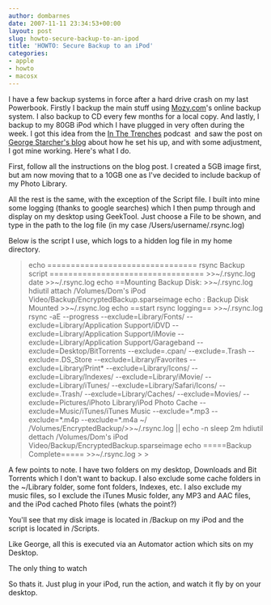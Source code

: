 ```yaml
---
author: dombarnes
date: 2007-11-11 23:34:53+00:00
layout: post
slug: howto-secure-backup-to-an-ipod
title: 'HOWTO: Secure Backup to an iPod'
categories:
- apple
- howto
- macosx
---
```


I have a few backup systems in force after a hard drive crash on my last Powerbook. Firstly I backup the main stuff using [Mozy.com](https://mozy.com/?code=FF6FVF)'s online backup system. I also backup to CD every few months for a local copy. And lastly, I backup to my 80GB iPod which I have plugged in very often during the week.
I got this idea from the [In The Trenches](http://www.kevindevin.com) podcast  and saw the post on [George Starcher's blog](https://www.georgestarcher.com/?p=114) about how he set his up, and with some adjustment, I got mine working. Here's what I do.




First, follow all the instructions on the blog post. I created a 5GB image first, but am now moving that to a 10GB one as I've decided to include backup of my Photo Library.




All the rest is the same, with the exception of the Script file. I built into mine some logging (thanks to google searches) which I then pump through and display on my desktop using GeekTool. Just choose a File to be shown, and type in the path to the log file (in my case /Users/username/.rsync.log)




Below is the script I use, which logs to a hidden log file in my home directory.




<blockquote>echo ================================ rsync Backup script ================================= >>~/.rsync.log
date >>~/.rsync.log
echo ==Mounting Backup Disk: >>~/.rsync.log
hdiutil attach /Volumes/Dom's iPod Video/Backup/EncryptedBackup.sparseimage
echo : Backup Disk Mounted >>~/.rsync.log
echo ==start rsync logging== >>~/.rsync.log
rsync -aE --progress --exclude=Library/Fonts/ --exclude=Library/Application Support/iDVD --exclude=Library/Application Support/iMovie --exclude=Library/Application Support/Garageband --exclude=Desktop/BitTorrents --exclude=.cpan/ --exclude=.Trash --exclude=.DS_Store --exclude=Library/Favorites --exclude=Library/Print* --exclude=Library/Icons/ --exclude=Library/Indexes/ --exclude=Library/iMovie/ --exclude=Library/iTunes/ --exclude=Library/Safari/Icons/ --exclude=.Trash/ --exclude=Library/Caches/ --exclude=Movies/ --exclude=Pictures/iPhoto Library/iPod Photo Cache --exclude=Music/iTunes/iTunes Music --exclude=*.mp3 --exclude=*.m4p --exclude=*.m4a ~/ /Volumes/EncryptedBackup/>>~/.rsync.log || echo -n
sleep 2m
hdiutil dettach /Volumes/Dom's iPod Video/Backup/EncryptedBackup.sparseimage
echo =====Backup Complete===== >>~/.rsync.log
>
> </blockquote>




A few points to note. I have two folders on my desktop, Downloads and Bit Torrents which I don't want to backup. I also exclude some cache folders in the ~/Library folder, some font folders, Indexes, etc. I also exclude my music files, so I exclude the iTunes Music folder, any MP3 and AAC files, and the iPod cached Photo files (whats the point?)




You'll see that my disk image is located in /Backup on my iPod and the script is located in /Scripts.




Like George, all this is executed via an Automator action which sits on my Desktop.




The only thing to watch




So thats it. Just plug in your iPod, run the action, and watch it fly by on your desktop.
